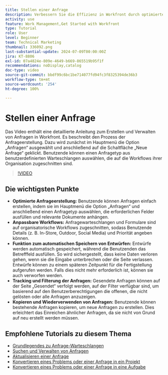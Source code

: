 ```yaml
---
title: Stellen einer Anfrage
description: Verbessern Sie die Effizienz in Workfront durch optimierte Anfrageerstellung, anpassbare Workflows, automatisches Speichern von Entwürfen, Tools für Tracking und Filterung sowie die Möglichkeit, Anfragen zu kopieren und wiederzuverwenden.
activity: use
feature: Work Management,Get Started with Workfront
type: Tutorial
role: User
level: Beginner
team: Technical Marketing
thumbnail: 336092.png
last-substantial-update: 2024-07-09T00:00:00Z
jira: KT-8806
exl-id: 07a4824e-809e-4649-b669-865519b95f1f
recommendations: noDisplay,catalog
doc-type: video
source-git-commit: bbdf99c6bc1be714077fd94fc3f8325394de36b3
workflow-type: tm+mt
source-wordcount: '254'
ht-degree: 100%

---
```


# Stellen einer Anfrage

Das Video enthält eine detaillierte Anleitung zum Erstellen und Verwalten von Anfragen in Workfront. Es beschreibt den Prozess der Anfrageerstellung. Dazu wird zunächst im Hauptmenü die Option „Anfragen“ ausgewählt und anschließend auf die Schaltfläche „Neue Anfrage“ geklickt. Benutzende können einen Anfragetyp aus benutzerdefinierten Warteschlangen auswählen, die auf die Workflows ihrer Organisation zugeschnitten sind.

>[!VIDEO](https://video.tv.adobe.com/v/336092/?quality=12&learn=on&enablevpops=1)

## Die wichtigsten Punkte

* **Optimierte Anfrageerstellung:** Benutzende können Anfragen einfach erstellen, indem sie im Hauptmenü die Option „Anfragen“ und anschließend einen Anfragetyp auswählen, die erforderlichen Felder ausfüllen und relevante Dokumente anhängen. 
* **Anpassbare Workflows:** Anfragewarteschlangen und Formulare sind auf organisatorische Workflows zugeschnitten, sodass Benutzende Details (z. B. In-Store, Outdoor, Social Media) und Priorität angeben können.
* **Funktion zum automatischen Speichern von Entwürfen:** Entwürfe werden automatisch gespeichert, während die Benutzenden das Betrefffeld ausfüllen. So wird sichergestellt, dass keine Daten verloren gehen, wenn sie die Eingabe unterbrechen oder die Seite verlassen. Entwürfe können zu einem späteren Zeitpunkt für die Fertigstellung aufgerufen werden. Falls dies nicht mehr erforderlich ist, können sie auch verworfen werden.
* **Tracking und Filterung der Anfragen:** Gesendete Anfragen können auf der Seite „Gesendet“ verfolgt werden, auf der Filter verfügbar sind, um basierend auf den Benutzerberechtigungen die offenen, die nicht gelösten oder alle Anfragen anzuzeigen.
* **Kopieren und Wiederverwenden von Anfragen:** Benutzende können bestehende Anfragen kopieren, um neue Anfragen zu erstellen. Dies erleichtert das Einreichen ähnlicher Anfragen, da sie nicht von Grund auf neu erstellt werden müssen.

## Empfohlene Tutorials zu diesem Thema

* [Grundlegendes zu Anfrage-Warteschlangen](/help/manage-work/request-queues/understand-request-queues.md)
* [Suchen und Verwalten von Anfragen](/help/manage-work/issues-requests/find-requests.md)
* [Aktualisieren einer Anfrage](/help/manage-work/issues-requests/update-a-request.md)
* [Konvertieren eines Problems oder einer Anfrage in ein Projekt](/help/manage-work/issues-requests/create-a-project-from-a-request.md)
* [Konvertieren eines Problems oder einer Anfrage in eine Aufgabe](/help/manage-work/issues-requests/convert-issues-to-other-work-items.md)
